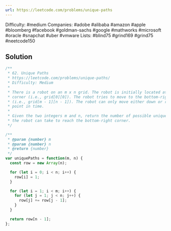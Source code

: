 ```yaml
---
url: https://leetcode.com/problems/unique-paths
---
```


Difficulty: #medium
Companies: #adobe #alibaba #amazon #apple #bloomberg #facebook #goldman-sachs #google #mathworks #microsoft #oracle #snapchat #uber #vmware
Lists: #blind75 #grind169 #grind75 #neetcode150

## Solution

```javascript
/**
 * 62. Unique Paths
 * https://leetcode.com/problems/unique-paths/
 * Difficulty: Medium
 *
 * There is a robot on an m x n grid. The robot is initially located at the top-left
 * corner (i.e., grid[0][0]). The robot tries to move to the bottom-right corner
 * (i.e., grid[m - 1][n - 1]). The robot can only move either down or right at any
 * point in time.
 *
 * Given the two integers m and n, return the number of possible unique paths that
 * the robot can take to reach the bottom-right corner.
 */

/**
 * @param {number} m
 * @param {number} n
 * @return {number}
 */
var uniquePaths = function(m, n) {
  const row = new Array(n);

  for (let i = 0; i < n; i++) {
    row[i] = 1;
  }

  for (let i = 1; i < m; i++) {
    for (let j = 1; j < n; j++) {
      row[j] += row[j - 1];
    }
  }

  return row[n - 1];
};

```
